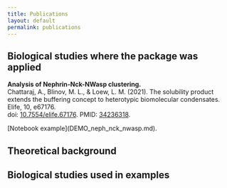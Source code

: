 ```yaml
---
title: Publications
layout: default
permalink: publications
---
```


## Biological studies where the package was applied


**Analysis of Nephrin-Nck-NWasp clustering.**  
Chattaraj, A., Blinov, M. L., & Loew, L. M. (2021). The solubility product extends the buffering concept to heterotypic biomolecular condensates. Elife, 10, e67176.  
doi: [10.7554/elife.67176]([https://doi.org/10.7554/elife.67176]). PMID: [34236318]([https://pubmed.ncbi.nlm.nih.gov/34236318/]). 
<p> [Notebook example](DEMO_neph_nck_nwasp.md). 

## Theoretical background



## Biological studies used in examples

